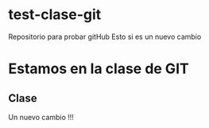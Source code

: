 # test-clase-git
Repositorio para probar gitHub
Esto si es un nuevo cambio


# Estamos en la clase de GIT 




## Clase


Un nuevo cambio !!!
